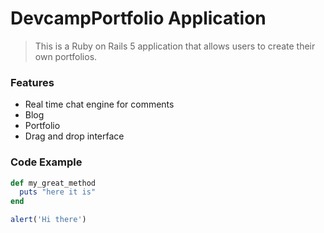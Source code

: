 # DevcampPortfolio Application

> This is a Ruby on Rails 5 application that allows users to create their own portfolios.


### Features

- Real time chat engine for comments
- Blog
- Portfolio
- Drag and drop interface


### Code Example

```ruby
def my_great_method
  puts "here it is"
end
```

``` javascript
alert('Hi there')
```

